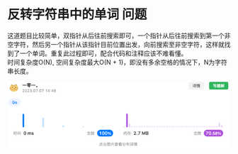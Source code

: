 # 反转字符串中的单词 问题

这道题目比较简单，双指针从后往前搜索即可，一个指针从后往前搜索到第一个非空字符，然后另一个指针从该指针目前位置出发，向前搜索至非空字符，这样就找到了一个单词。重复此过程即可，配合代码和注释应该不难看懂。  
时间复杂度O(N), 空间复杂度最大O(N + 1)，即没有多余空格的情况下，N为字符串长度。  

![img.png](img.png)
